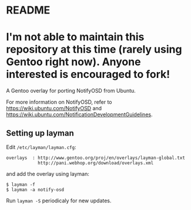 README
======

# I'm not able to maintain this repository at this time (rarely using Gentoo right now). Anyone interested is encouraged to fork!

A Gentoo overlay for porting NotifyOSD from Ubuntu.

For more information on NotifyOSD, refer to 
https://wiki.ubuntu.com/NotifyOSD and 
https://wiki.ubuntu.com/NotificationDevelopmentGuidelines.

Setting up layman
-----------------

Edit `/etc/layman/layman.cfg`:

    overlays  : http://www.gentoo.org/proj/en/overlays/layman-global.txt
                http://pani.webhop.org/download/overlays.xml

and add the overlay using layman:

    $ layman -f
    $ layman -a notify-osd

Run `layman -S` periodicaly for new updates.
